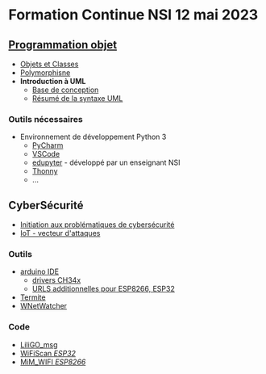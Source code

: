 # Formation Continue NSI 12 mai 2023
## [Programmation objet](https://github.com/FC-NSI/Formation2023/blob/main/POO/PlanPOO.pdf)
* [Objets et Classes](https://github.com/FC-NSI/Formation2023/blob/main/POO/1_POO.pdf)
* [Polymorphisne](https://github.com/FC-NSI/Formation2023/blob/main/POO/2_POOPolymorphisme.pdf)
* **Introduction à UML**
  * [Base de conception](https://github.com/FC-NSI/Formation2023/blob/main/POO/3_UML_base.pdf)
  * [Résumé de la syntaxe UML](https://github.com/FC-NSI/Formation2023/blob/main/POO/ResumeSyntaxeUML.pdf)

### Outils nécessaires
* Environnement de développement Python 3
  * [PyCharm](https://www.jetbrains.com/pycharm)
  * [VSCode](https://code.visualstudio.com)
  * [edupyter](https://www.edupyter.net) - développé par un enseignant NSI
  * [Thonny](https://thonny.org)
  * ...

## CyberSécurité
* [Initiation aux problématiques de cybersécurité](https://github.com/FC-NSI/Formation2023/blob/main/Cyber/Cours/probl%C3%A9matiques_Cyber.pdf)
* [IoT - vecteur d'attaques](https://github.com/FC-NSI/Formation2023/blob/main/Cyber/Cours/IoT_vecteur_attaque.pdf)

### Outils
* [arduino IDE](https://www.arduino.cc/en/software)
   * [drivers CH34x](https://github.com/FC-NSI/Formation2023/tree/main/Cyber/Outils/arduino/Drivers%20CH34x)  
   * [URLS additionnelles pour ESP8266, ESP32](https://github.com/FC-NSI/Formation2023/blob/main/Cyber/Outils/arduino/URLs_additionnelles.txt)
 * [Termite](https://github.com/FC-NSI/Formation2023/blob/main/Cyber/Outils/termite/termite-3.4.exe)
 * [WNetWatcher](https://github.com/FC-NSI/Formation2023/tree/main/Cyber/Outils/wnetwatcher)

### Code
* [LiliGO_msg](https://github.com/FC-NSI/Formation2023/tree/main/Cyber/Code/ARDUINO/lilyGO_msg)
* [WiFiScan _ESP32_](https://github.com/FC-NSI/Formation2023/tree/main/Cyber/Code/ESP32/WiFiScan)
* [MiM_WIFI _ESP8266_](https://github.com/FC-NSI/Formation2023/tree/main/Cyber/Code/ESP8266/MIM_WIFI)
